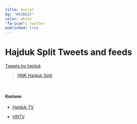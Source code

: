 ```yaml
---
title: Social
bg: "#63BD2F"
color: white
"fa-icon": twitter
published: true
---
```

# **Hajduk Split Tweets and feeds**

<div id="mdiv">

<div id="twt" >
<a class="twitter-timeline" href="https://twitter.com/hajduk" >Tweets by hajduk</a> <script async src="//platform.twitter.com/widgets.js" charset="utf-8"></script>
</div>

<div class="fb-page" data-href="https://www.facebook.com/hnkhajduk/" data-tabs="timeline" data-small-header="true" data-adapt-container-width="true" data-hide-cover="false" data-show-facepile="false"><blockquote cite="https://www.facebook.com/hnkhajduk/" class="fb-xfbml-parse-ignore"><a href="https://www.facebook.com/hnkhajduk/">HNK Hajduk Split</a></blockquote></div>

<div id="websi">
<br>
<h4 id="webs">Korisno</h4>

<ul>
  <li><a href="https://www.youtube.com/user/hajduk/videos?live_view=500&flow=list&sort=dd&view=0" target="_blank">Hajduk TV</a></li>
</ul>

<ul>
  <li><a href="https://www.youtube.com/channel/UCdZuGHA8fV0oKQRCE4AYV0A/videos" target="_blank">HNTV</a></li>
</ul>




</div>
</div>














